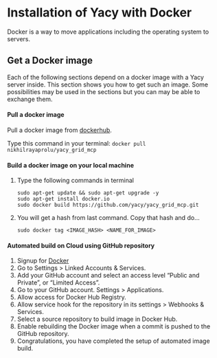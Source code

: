 # Installation of Yacy with Docker

Docker is a way to move applications including the operating system to servers.

## Get a Docker image

Each of the following sections depend on a docker image with a Yacy server inside.
This section shows you how to get such an image.
Some possibilities may be used in the sections but you can may be able to exchange them.

#### Pull a docker image
Pull a docker image from [dockerhub](https://hub.docker.com/r/nikhilrayaprolu/yacy_grid_mcp/).

Type this command in your terminal:
        ```
        docker pull nikhilrayaprolu/yacy_grid_mcp
        ```

#### Build a docker image on your local machine

1. Type the following commands in terminal
   ```
   sudo apt-get update && sudo apt-get upgrade -y
   sudo apt-get install docker.io
   sudo docker build https://github.com/yacy/yacy_grid_mcp.git
   ```

2. You will get a hash from last command. Copy that hash and do...
   ```
   sudo docker tag <IMAGE_HASH> <NAME_FOR_IMAGE>
   ```

#### Automated build on Cloud using GitHub repository

1. Signup for [Docker](https://cloud.docker.com/)
2. Go to Settings > Linked Accounts & Services.
3. Add your GitHub account and select an access level “Public and Private”, or “Limited Access”.
4. Go to your GitHub account. Settings > Applications.
5. Allow access for Docker Hub Registry.
6. Allow service hook for the repository in its settings > Webhooks & Services.
7. Select a source repository to build image in Docker Hub.
8. Enable rebuilding the Docker image when a commit is pushed to the GitHub repository.
9. Congratulations, you have completed the setup of automated image build.
